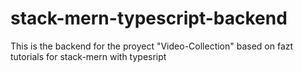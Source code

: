 # stack-mern-typescript-backend
This is the backend for the proyect "Video-Collection" based on fazt tutorials for stack-mern with typesript
